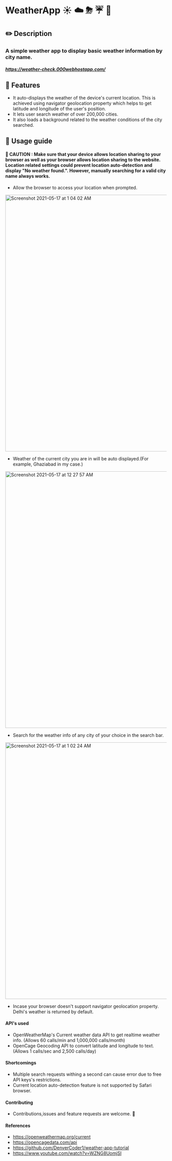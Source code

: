 # WeatherApp ☀️ ☁️ ⛈ ☔️ 💨
## ✏️ Description 
### A simple weather app to display basic weather information by city name. 
##### https://weather-check.000webhostapp.com/

## 📌 Features 
- It auto-displays the weather of the device's current location. This is achieved using navigator geolocation property which helps to get latitude and longitude of the user's position.
- It lets user search weather of over 200,000 cities.
- It also loads a background related to the weather conditions of the city searched.

## 📖 Usage guide 
#### 🚩 CAUTION : Make sure that your device allows location sharing to your browser as well as your browser allows location sharing to the website. Location related settings could prevent location auto-detection and display "No weather found.". However, manually searching for a valid city name always works.

- Allow the browser to access your location when prompted.
<img width="800" alt="Screenshot 2021-05-17 at 1 04 02 AM" src="https://user-images.githubusercontent.com/75029142/118410706-6c271f00-b6ae-11eb-96da-d3d106fc2616.png">

- Weather of the current city you are in will be auto displayed.(For example, Ghaziabad in my case.)   
<img width="800" alt="Screenshot 2021-05-17 at 12 27 57 AM" src="https://user-images.githubusercontent.com/75029142/118410700-63cee400-b6ae-11eb-8b4b-e5c94e8aea76.png">

- Search for the weather info of any city of your choice in the search bar.
<img width="800" alt="Screenshot 2021-05-17 at 1 02 24 AM" src="https://user-images.githubusercontent.com/75029142/118410754-bad4b900-b6ae-11eb-9654-932cacefdb33.png">

- Incase your browser doesn't support navigator geolocation property. Delhi's weather is returned by default.

#### API's used
- OpenWeatherMap's Current weather data API to get realtime weather info. (Allows 60 calls/min and 1,000,000 calls/month)
- OpenCage Geocoding API to convert latitude and longitude to text. (Allows 1 calls/sec and 2,500 calls/day)

#### Shortcomings
- Multiple search requests withing a second can cause error due to free API keys's restrictions.
- Current location auto-detection feature is not supported by Safari browser.

#### Contributing
- Contributions,issues and feature requests are welcome. 🤝

#### References 
- https://openweathermap.org/current
- https://opencagedata.com/api
- https://github.com/DenverCoder1/weather-app-tutorial
- https://www.youtube.com/watch?v=WZNG8UomjSI
